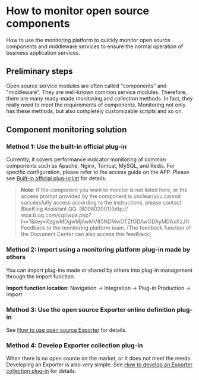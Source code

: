 # How to monitor open source components

How to use the monitoring platform to quickly monitor open source components and middleware services to ensure the normal operation of business application services.

## Preliminary steps

Open source service modules are often called "components" and "middleware". They are well-known common service modules. Therefore, there are many ready-made monitoring and collection methods. In fact, they really need to meet the requirements of components. Monitoring not only has these methods, but also completely customizable scripts and so on.

## Component monitoring solution

### Method 1: Use the built-in official plug-in

Currently, it covers performance indicator monitoring of common components such as Apache, Nginx, Tomcat, MySQL, and Redis. For specific configuration, please refer to the access guide on the APP. Please see [Built-in official plug-in list](../integrations-metric-plugins/builtin_plugins.md) for details.

> **Note**: If the component you want to monitor is not listed here, or the access prompt provided by the component is unclear/you cannot successfully access according to the instructions, please contact BlueKing Assistant QQ: [800802001](http:// wpa.b.qq.com/cgi/wpa.php?ln=1&key=XzgwMDgwMjAwMV80NDMwOTZfODAwODAyMDAxXzJf) Feedback to the monitoring platform team. (The feedback function of the Document Center can also access this feedback)

### Method 2: Import using a monitoring platform plug-in made by others

You can import plug-ins made or shared by others into plug-in management through the import function.

**Import function location**: Navigation → Integration → Plug-in Production → Import

### Method 3: Use the open source Exporter online definition plug-in

See [How to use open source Exporter](../../Other/guide/import_exporter.md) for details.

### Method 4: Develop Exporter collection plug-in

When there is no open source on the market, or it does not meet the needs. Developing an Exporter is also very simple. See [How to develop an Exporter collection plug-in](../../Dev/plugin_exporter_dev.md) for details.